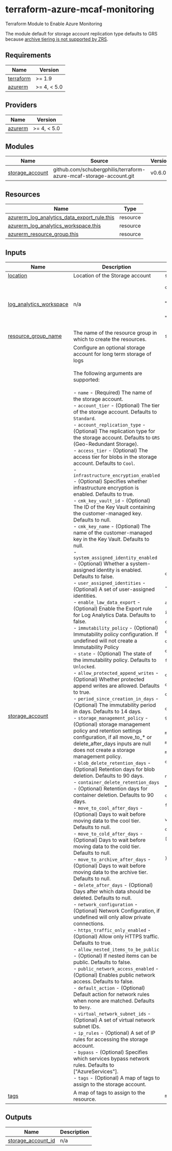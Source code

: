 # terraform-azure-mcaf-monitoring
Terraform Module to Enable Azure Monitoring

The module default for storage account replication type defaults to GRS because [archive tiering is not supported by ZRS](https://learn.microsoft.com/en-us/azure/storage/blobs/access-tiers-overview#summary-of-access-tier-options).

<!-- BEGIN_TF_DOCS -->
## Requirements

| Name | Version |
|------|---------|
| <a name="requirement_terraform"></a> [terraform](#requirement\_terraform) | >= 1.9 |
| <a name="requirement_azurerm"></a> [azurerm](#requirement\_azurerm) | >= 4, < 5.0 |

## Providers

| Name | Version |
|------|---------|
| <a name="provider_azurerm"></a> [azurerm](#provider\_azurerm) | >= 4, < 5.0 |

## Modules

| Name | Source | Version |
|------|--------|---------|
| <a name="module_storage_account"></a> [storage\_account](#module\_storage\_account) | github.com/schubergphilis/terraform-azure-mcaf-storage-account.git | v0.6.0 |

## Resources

| Name | Type |
|------|------|
| [azurerm_log_analytics_data_export_rule.this](https://registry.terraform.io/providers/hashicorp/azurerm/latest/docs/resources/log_analytics_data_export_rule) | resource |
| [azurerm_log_analytics_workspace.this](https://registry.terraform.io/providers/hashicorp/azurerm/latest/docs/resources/log_analytics_workspace) | resource |
| [azurerm_resource_group.this](https://registry.terraform.io/providers/hashicorp/azurerm/latest/docs/resources/resource_group) | resource |

## Inputs

| Name | Description | Type | Default | Required |
|------|-------------|------|---------|:--------:|
| <a name="input_location"></a> [location](#input\_location) | Location of the Storage account | `string` | n/a | yes |
| <a name="input_log_analytics_workspace"></a> [log\_analytics\_workspace](#input\_log\_analytics\_workspace) | n/a | <pre>object({<br>    name                            = string<br>    allow_resource_only_permissions = optional(bool, false)<br>    sku                             = optional(string, "PerGB2018")<br>    tags                            = optional(map(string), {})<br>  })</pre> | n/a | yes |
| <a name="input_resource_group_name"></a> [resource\_group\_name](#input\_resource\_group\_name) | The name of the resource group in which to create the resources. | `string` | n/a | yes |
| <a name="input_storage_account"></a> [storage\_account](#input\_storage\_account) | Configure an optional storage account for long term storage of logs<br><br>    The following arguments are supported:<br><br>    - `name` - (Required) The name of the storage account.<br>    - `account_tier` - (Optional) The tier of the storage account. Defaults to `Standard`.<br>    - `account_replication_type` - (Optional) The replication type for the storage account. Defaults to `GRS` (Geo-Redundant Storage).<br>    - `access_tier` - (Optional) The access tier for blobs in the storage account. Defaults to `Cool`.<br>    - `infrastructure_encryption_enabled` - (Optional) Specifies whether infrastructure encryption is enabled. Defaults to true.<br>    - `cmk_key_vault_id` - (Optional) The ID of the Key Vault containing the customer-managed key. Defaults to null.<br>    - `cmk_key_name` - (Optional) The name of the customer-managed key in the Key Vault. Defaults to null.<br>    - `system_assigned_identity_enabled` - (Optional) Whether a system-assigned identity is enabled. Defaults to false.<br>    - `user_assigned_identities` - (Optional) A set of user-assigned identities.<br>    - `enable_law_data_export` - (Optional) Enable the Export rule for Log Analytics Data. Defaults to false.<br>    - `immutability_policy` - (Optional) Immutability policy configuration. If undefined will not create a Immutability Policy<br>      - `state` - (Optional) The state of the immutability policy. Defaults to `Unlocked`.<br>      - `allow_protected_append_writes` - (Optional) Whether protected append writes are allowed. Defaults to true.<br>      - `period_since_creation_in_days` - (Optional) The immutability period in days. Defaults to 14 days.<br>    - `storage_management_policy` - (Optional) storage management policy and retention settings configuration, if all move\_to\_* or delete\_after\_days inputs are null does not create a storage management policy.<br>      - `blob_delete_retention_days` - (Optional) Retention days for blob deletion. Defaults to 90 days.<br>      - `container_delete_retention_days` - (Optional) Retention days for container deletion. Defaults to 90 days.<br>      - `move_to_cool_after_days` - (Optional) Days to wait before moving data to the cool tier. Defaults to null.<br>      - `move_to_cold_after_days` - (Optional) Days to wait before moving data to the cold tier. Defaults to null.<br>      - `move_to_archive_after_days` - (Optional) Days to wait before moving data to the archive tier. Defaults to null.<br>      - `delete_after_days` - (Optional) Days after which data should be deleted. Defaults to null.<br>    - `network_configuration` - (Optional) Network Configuration, if undefined will only allow private connections.<br>      - `https_traffic_only_enabled` - (Optional) Allow only HTTPS traffic. Defaults to true.<br>      - `allow_nested_items_to_be_public` - (Optional) If nested items can be public. Defaults to false.<br>      - `public_network_access_enabled` - (Optional) Enables public network access. Defaults to false.<br>      - `default_action` - (Optional) Default action for network rules when none are matched. Defaults to `Deny`.<br>      - `virtual_network_subnet_ids` - (Optional) A set of virtual network subnet IDs.<br>      - `ip_rules` - (Optional) A set of IP rules for accessing the storage account.<br>      - `bypass` - (Optional) Specifies which services bypass network rules. Defaults to ["AzureServices"].<br>    - `tags` - (Optional) A map of tags to assign to the storage account. | <pre>object({<br>    name                              = string<br>    account_tier                      = optional(string, "Standard")<br>    account_replication_type          = optional(string, "GRS")<br>    access_tier                       = optional(string, "Cool")<br>    infrastructure_encryption_enabled = optional(bool, true)<br>    cmk_key_vault_id                  = optional(string, null)<br>    cmk_key_name                      = optional(string, null)<br>    system_assigned_identity_enabled  = optional(bool, false)<br>    user_assigned_identities          = optional(set(string), [])<br>    enable_law_data_export            = optional(bool, false)<br>    immutability_policy = optional(object({<br>      state                         = optional(string, "Unlocked")<br>      allow_protected_append_writes = optional(bool, true)<br>      period_since_creation_in_days = optional(number, 14)<br>    }), null)<br>    storage_management_policy = optional(object({<br>      blob_delete_retention_days      = optional(number, 90)<br>      container_delete_retention_days = optional(number, 90)<br>      move_to_cool_after_days         = optional(number, null)<br>      move_to_cold_after_days         = optional(number, null)<br>      move_to_archive_after_days      = optional(number, null)<br>      delete_after_days               = optional(number, null)<br>    }), {})<br>    network_configuration = optional(object({<br>      https_traffic_only_enabled      = optional(bool, true)<br>      allow_nested_items_to_be_public = optional(bool, false)<br>      public_network_access_enabled   = optional(bool, false)<br>      default_action                  = optional(string, "Deny")<br>      virtual_network_subnet_ids      = optional(set(string), [])<br>      ip_rules                        = optional(set(string), [])<br>      bypass                          = optional(set(string), ["AzureServices"])<br>    }), {})<br>    tags = optional(map(string), {})<br>  })</pre> | `null` | no |
| <a name="input_tags"></a> [tags](#input\_tags) | A map of tags to assign to the resource. | `map(string)` | `{}` | no |

## Outputs

| Name | Description |
|------|-------------|
| <a name="output_storage_account_id"></a> [storage\_account\_id](#output\_storage\_account\_id) | n/a |
<!-- END_TF_DOCS -->